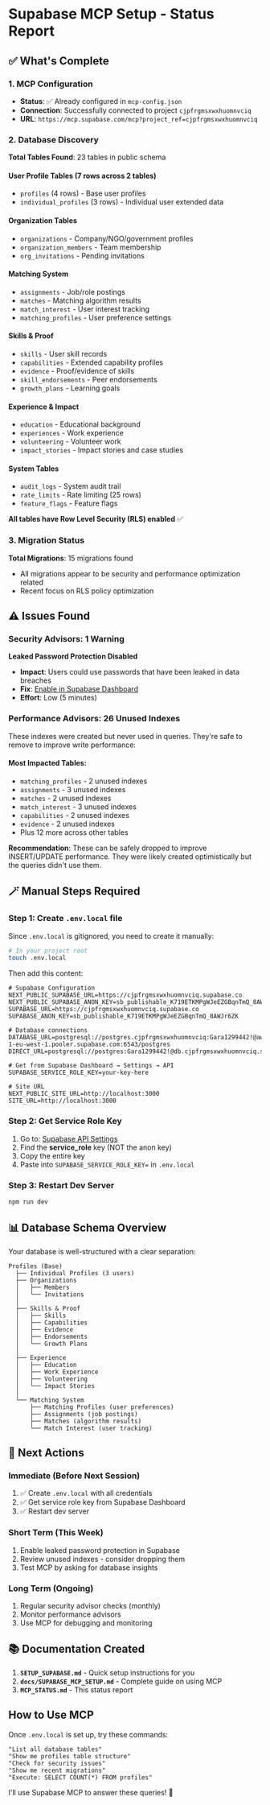 # Supabase MCP Setup - Status Report

## ✅ What's Complete

### 1. MCP Configuration

- **Status**: ✅ Already configured in `mcp-config.json`
- **Connection**: Successfully connected to project `cjpfrgmsxwxhuomnvciq`
- **URL**: `https://mcp.supabase.com/mcp?project_ref=cjpfrgmsxwxhuomnvciq`

### 2. Database Discovery

**Total Tables Found**: 23 tables in public schema

#### User Profile Tables (7 rows across 2 tables)

- `profiles` (4 rows) - Base user profiles
- `individual_profiles` (3 rows) - Individual user extended data

#### Organization Tables

- `organizations` - Company/NGO/government profiles
- `organization_members` - Team membership
- `org_invitations` - Pending invitations

#### Matching System

- `assignments` - Job/role postings
- `matches` - Matching algorithm results
- `match_interest` - User interest tracking
- `matching_profiles` - User preference settings

#### Skills & Proof

- `skills` - User skill records
- `capabilities` - Extended capability profiles
- `evidence` - Proof/evidence of skills
- `skill_endorsements` - Peer endorsements
- `growth_plans` - Learning goals

#### Experience & Impact

- `education` - Educational background
- `experiences` - Work experience
- `volunteering` - Volunteer work
- `impact_stories` - Impact stories and case studies

#### System Tables

- `audit_logs` - System audit trail
- `rate_limits` - Rate limiting (25 rows)
- `feature_flags` - Feature flags

**All tables have Row Level Security (RLS) enabled** ✅

### 3. Migration Status

**Total Migrations**: 15 migrations found

- All migrations appear to be security and performance optimization related
- Recent focus on RLS policy optimization

## ⚠️ Issues Found

### Security Advisors: 1 Warning

**Leaked Password Protection Disabled**

- **Impact**: Users could use passwords that have been leaked in data breaches
- **Fix**: [Enable in Supabase Dashboard](https://supabase.com/docs/guides/auth/password-security#password-strength-and-leaked-password-protection)
- **Effort**: Low (5 minutes)

### Performance Advisors: 26 Unused Indexes

These indexes were created but never used in queries. They're safe to remove to improve write performance:

#### Most Impacted Tables:

- `matching_profiles` - 2 unused indexes
- `assignments` - 3 unused indexes
- `matches` - 2 unused indexes
- `match_interest` - 3 unused indexes
- `capabilities` - 2 unused indexes
- `evidence` - 2 unused indexes
- Plus 12 more across other tables

**Recommendation**: These can be safely dropped to improve INSERT/UPDATE performance. They were likely created optimistically but the queries didn't use them.

## 🪄 Manual Steps Required

### Step 1: Create `.env.local` file

Since `.env.local` is gitignored, you need to create it manually:

```bash
# In your project root
touch .env.local
```

Then add this content:

```env
# Supabase Configuration
NEXT_PUBLIC_SUPABASE_URL=https://cjpfrgmsxwxhuomnvciq.supabase.co
NEXT_PUBLIC_SUPABASE_ANON_KEY=sb_publishable_K719ETKMPgWJeEZGBqnTmQ_8AWJr6ZK
SUPABASE_URL=https://cjpfrgmsxwxhuomnvciq.supabase.co
SUPABASE_ANON_KEY=sb_publishable_K719ETKMPgWJeEZGBqnTmQ_8AWJr6ZK

# Database connections
DATABASE_URL=postgresql://postgres.cjpfrgmsxwxhuomnvciq:Gara1299442!@aws-1-eu-west-1.pooler.supabase.com:6543/postgres
DIRECT_URL=postgresql://postgres:Gara1299442!@db.cjpfrgmsxwxhuomnvciq.supabase.co:5432/postgres

# Get from Supabase Dashboard → Settings → API
SUPABASE_SERVICE_ROLE_KEY=your-key-here

# Site URL
NEXT_PUBLIC_SITE_URL=http://localhost:3000
SITE_URL=http://localhost:3000
```

### Step 2: Get Service Role Key

1. Go to: [Supabase API Settings](https://supabase.com/dashboard/project/cjpfrgmsxwxhuomnvciq/settings/api)
2. Find the **service_role** key (NOT the anon key)
3. Copy the entire key
4. Paste into `SUPABASE_SERVICE_ROLE_KEY=` in `.env.local`

### Step 3: Restart Dev Server

```bash
npm run dev
```

## 📊 Database Schema Overview

Your database is well-structured with a clear separation:

```
Profiles (Base)
  ├── Individual Profiles (3 users)
  ├── Organizations
  │   ├── Members
  │   └── Invitations
  │
  ├── Skills & Proof
  │   ├── Skills
  │   ├── Capabilities
  │   ├── Evidence
  │   ├── Endorsements
  │   └── Growth Plans
  │
  ├── Experience
  │   ├── Education
  │   ├── Work Experience
  │   ├── Volunteering
  │   └── Impact Stories
  │
  └── Matching System
      ├── Matching Profiles (user preferences)
      ├── Assignments (job postings)
      ├── Matches (algorithm results)
      └── Match Interest (user tracking)
```

## 🎯 Next Actions

### Immediate (Before Next Session)

1. ✅ Create `.env.local` with all credentials
2. ✅ Get service role key from Supabase Dashboard
3. ✅ Restart dev server

### Short Term (This Week)

1. Enable leaked password protection in Supabase
2. Review unused indexes - consider dropping them
3. Test MCP by asking for database insights

### Long Term (Ongoing)

1. Regular security advisor checks (monthly)
2. Monitor performance advisors
3. Use MCP for debugging and monitoring

## 📚 Documentation Created

1. **`SETUP_SUPABASE.md`** - Quick setup instructions for you
2. **`docs/SUPABASE_MCP_SETUP.md`** - Complete guide on using MCP
3. **`MCP_STATUS.md`** - This status report

## How to Use MCP

Once `.env.local` is set up, try these commands:

```
"List all database tables"
"Show me profiles table structure"
"Check for security issues"
"Show me recent migrations"
"Execute: SELECT COUNT(*) FROM profiles"
```

I'll use Supabase MCP to answer these queries! 🚀
